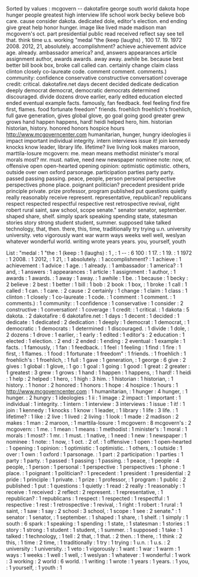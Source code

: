 Sorted by values :
mcgovern -- dakotafire george south world dakota hope hunger people greatest high interview life school work becky believe bob care. cause consider dakota. dedicated dole, editor's election. end ending give great help honor hunger. image like lived made madison man mcgovern's oct. part presidential public read received reflect say see tell that. think time u.s. working "medal "the (keep (laughs) , 100 17. 19. 1972 2008. 2012, 21, absolutely. accomplishment? achieve achievement advice age. already. ambassador america? and, answers appearances article assignment author, awards awards. away away. awhile be. because best better bill book box, broke call called can. certainly change claim class clinton closely co-laureate code. comment comment. comments.) community: confidence conservative constructive conversation! coverage credit: critical. dakotafire.net days decent decided dedicate dedication deeply democrat democrat, democratic democrats determined discouraged. divide dozens drove earlier, early edited education elected ended eventual example facts. famously, fan feedback. feel feeling find fire first, flames. food fortunate freedom" friends. froehlich froehlich's froehlich, full gave generation, gives global glove, go goal going good greater grew grows hand happen happens, hard! heidi helped hero, him. historian historian, history. honored honors hospice hours http://www.mcgoverncenter.com humanitarian, hunger, hungry ideologies ii impact important individual integrity. intern interviews issue it! join kennedy knocks know leader, library life. lifetime? live living look makes maroon, marttila-losure mcgovern: me. mean means methodist minister's moral morals most? mr. must. native, need new newspaper nominee note: now, of. offensive open open-hearted opening opinion: optimistic optimistic. others, outside over own oxford parsonage. participation parties party party. passed passing passing. peace, people, person personal perspective perspectives phone place. poignant politician? precedent president pride principle private. prize professor, program published put questions quietly really reasonably receive represent. representative, republican? republicans respect respected respectful respective rest retrospective revival, right robert rural saint, saw school, scope senate." senator senator, september. shaped share, shelf. simply spark speaking spending state, statesman stories story strong student student, summer. supposed take talked technology, that, then. there, this, time, traditionally try trying u.n. university university. veto vigorously want war warm ways weeks well well, weslyan whatever wonderful world. writing wrote years years. you, yourself, youth 

List :
"medal : 1
"the : 1
(keep : 1
(laughs) : 1
, : 1
-- : 6
100 : 1
17. : 1
19. : 1
1972 : 1
2008. : 1
2012, : 1
21, : 1
absolutely. : 1
accomplishment? : 1
achieve : 1
achievement : 1
advice : 1
age. : 1
already. : 1
ambassador : 1
america? : 1
and, : 1
answers : 1
appearances : 1
article : 1
assignment : 1
author, : 1
awards : 1
awards. : 1
away : 1
away. : 1
awhile : 1
be. : 1
because : 1
becky : 2
believe : 2
best : 1
better : 1
bill : 1
bob : 2
book : 1
box, : 1
broke : 1
call : 1
called : 1
can. : 1
care. : 2
cause : 2
certainly : 1
change : 1
claim : 1
class : 1
clinton : 1
closely : 1
co-laureate : 1
code. : 1
comment : 1
comment. : 1
comments.) : 1
community: : 1
confidence : 1
conservative : 1
consider : 2
constructive : 1
conversation! : 1
coverage : 1
credit: : 1
critical. : 1
dakota : 5
dakota. : 2
dakotafire : 6
dakotafire.net : 1
days : 1
decent : 1
decided : 1
dedicate : 1
dedicated : 2
dedication : 1
deeply : 1
democrat : 1
democrat, : 1
democratic : 1
democrats : 1
determined : 1
discouraged. : 1
divide : 1
dole, : 2
dozens : 1
drove : 1
earlier, : 1
early : 1
edited : 1
editor's : 2
education : 1
elected : 1
election. : 2
end : 2
ended : 1
ending : 2
eventual : 1
example : 1
facts. : 1
famously, : 1
fan : 1
feedback. : 1
feel : 1
feeling : 1
find : 1
fire : 1
first, : 1
flames. : 1
food : 1
fortunate : 1
freedom" : 1
friends. : 1
froehlich : 1
froehlich's : 1
froehlich, : 1
full : 1
gave : 1
generation, : 1
george : 6
give : 2
gives : 1
global : 1
glove, : 1
go : 1
goal : 1
going : 1
good : 1
great : 2
greater : 1
greatest : 3
grew : 1
grows : 1
hand : 1
happen : 1
happens, : 1
hard! : 1
heidi : 1
help : 2
helped : 1
hero, : 1
high : 3
him. : 1
historian : 1
historian, : 1
history. : 1
honor : 2
honored : 1
honors : 1
hope : 4
hospice : 1
hours : 1
http://www.mcgoverncenter.com : 1
humanitarian, : 1
hunger : 4
hunger, : 1
hunger. : 2
hungry : 1
ideologies : 1
ii : 1
image : 2
impact : 1
important : 1
individual : 1
integrity. : 1
intern : 1
interview : 3
interviews : 1
issue : 1
it! : 1
join : 1
kennedy : 1
knocks : 1
know : 1
leader, : 1
library : 1
life : 3
life. : 1
lifetime? : 1
like : 2
live : 1
lived : 2
living : 1
look : 1
made : 2
madison : 2
makes : 1
man : 2
maroon, : 1
marttila-losure : 1
mcgovern : 8
mcgovern's : 2
mcgovern: : 1
me. : 1
mean : 1
means : 1
methodist : 1
minister's : 1
moral : 1
morals : 1
most? : 1
mr. : 1
must. : 1
native, : 1
need : 1
new : 1
newspaper : 1
nominee : 1
note: : 1
now, : 1
oct. : 2
of. : 1
offensive : 1
open : 1
open-hearted : 1
opening : 1
opinion: : 1
optimistic : 1
optimistic. : 1
others, : 1
outside : 1
over : 1
own : 1
oxford : 1
parsonage. : 1
part : 2
participation : 1
parties : 1
party : 1
party. : 1
passed : 1
passing : 1
passing. : 1
peace, : 1
people : 4
people, : 1
person : 1
personal : 1
perspective : 1
perspectives : 1
phone : 1
place. : 1
poignant : 1
politician? : 1
precedent : 1
president : 1
presidential : 2
pride : 1
principle : 1
private. : 1
prize : 1
professor, : 1
program : 1
public : 2
published : 1
put : 1
questions : 1
quietly : 1
read : 2
really : 1
reasonably : 1
receive : 1
received : 2
reflect : 2
represent. : 1
representative, : 1
republican? : 1
republicans : 1
respect : 1
respected : 1
respectful : 1
respective : 1
rest : 1
retrospective : 1
revival, : 1
right : 1
robert : 1
rural : 1
saint, : 1
saw : 1
say : 2
school : 3
school, : 1
scope : 1
see : 2
senate." : 1
senator : 1
senator, : 1
september. : 1
shaped : 1
share, : 1
shelf. : 1
simply : 1
south : 6
spark : 1
speaking : 1
spending : 1
state, : 1
statesman : 1
stories : 1
story : 1
strong : 1
student : 1
student, : 1
summer. : 1
supposed : 1
take : 1
talked : 1
technology, : 1
tell : 2
that, : 1
that. : 2
then. : 1
there, : 1
think : 2
this, : 1
time : 2
time, : 1
traditionally : 1
try : 1
trying : 1
u.n. : 1
u.s. : 2
university : 1
university. : 1
veto : 1
vigorously : 1
want : 1
war : 1
warm : 1
ways : 1
weeks : 1
well : 1
well, : 1
weslyan : 1
whatever : 1
wonderful : 1
work : 3
working : 2
world : 6
world. : 1
writing : 1
wrote : 1
years : 1
years. : 1
you, : 1
yourself, : 1
youth : 1
